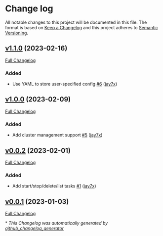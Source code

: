 # Change log

All notable changes to this project will be documented in this file. The format is based on [Keep a Changelog](http://keepachangelog.com/en/1.0.0/) and this project adheres to [Semantic Versioning](http://semver.org).

## [v1.1.0](https://github.com/jay7x/puppet-lima/tree/v1.1.0) (2023-02-16)

[Full Changelog](https://github.com/jay7x/puppet-lima/compare/v1.0.0...v1.1.0)

### Added

- Use YAML to store user-specified config [\#6](https://github.com/jay7x/puppet-lima/pull/6) ([jay7x](https://github.com/jay7x))

## [v1.0.0](https://github.com/jay7x/puppet-lima/tree/v1.0.0) (2023-02-09)

[Full Changelog](https://github.com/jay7x/puppet-lima/compare/v0.0.2...v1.0.0)

### Added

- Add cluster management support [\#5](https://github.com/jay7x/puppet-lima/pull/5) ([jay7x](https://github.com/jay7x))

## [v0.0.2](https://github.com/jay7x/puppet-lima/tree/v0.0.2) (2023-02-01)

[Full Changelog](https://github.com/jay7x/puppet-lima/compare/v0.0.1...v0.0.2)

### Added

- Add start/stop/delete/list tasks [\#1](https://github.com/jay7x/puppet-lima/pull/1) ([jay7x](https://github.com/jay7x))

## [v0.0.1](https://github.com/jay7x/puppet-lima/tree/v0.0.1) (2023-01-03)

[Full Changelog](https://github.com/jay7x/puppet-lima/compare/fa03c64a24cfab6066dd7f04063b1fccc77b480e...v0.0.1)



\* *This Changelog was automatically generated by [github_changelog_generator](https://github.com/github-changelog-generator/github-changelog-generator)*
